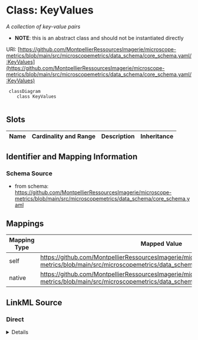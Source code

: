 # Class: KeyValues


_A collection of key-value pairs_




* __NOTE__: this is an abstract class and should not be instantiated directly


URI: [https://github.com/MontpellierRessourcesImagerie/microscope-metrics/blob/main/src/microscopemetrics/data_schema/core_schema.yaml/:KeyValues](https://github.com/MontpellierRessourcesImagerie/microscope-metrics/blob/main/src/microscopemetrics/data_schema/core_schema.yaml/:KeyValues)




```mermaid
 classDiagram
    class KeyValues
      
```




<!-- no inheritance hierarchy -->


## Slots

| Name | Cardinality and Range | Description | Inheritance |
| ---  | --- | --- | --- |









## Identifier and Mapping Information







### Schema Source


* from schema: https://github.com/MontpellierRessourcesImagerie/microscope-metrics/blob/main/src/microscopemetrics/data_schema/core_schema.yaml





## Mappings

| Mapping Type | Mapped Value |
| ---  | ---  |
| self | https://github.com/MontpellierRessourcesImagerie/microscope-metrics/blob/main/src/microscopemetrics/data_schema/core_schema.yaml/:KeyValues |
| native | https://github.com/MontpellierRessourcesImagerie/microscope-metrics/blob/main/src/microscopemetrics/data_schema/core_schema.yaml/:KeyValues |





## LinkML Source

<!-- TODO: investigate https://stackoverflow.com/questions/37606292/how-to-create-tabbed-code-blocks-in-mkdocs-or-sphinx -->

### Direct

<details>
```yaml
name: KeyValues
description: A collection of key-value pairs
from_schema: https://github.com/MontpellierRessourcesImagerie/microscope-metrics/blob/main/src/microscopemetrics/data_schema/core_schema.yaml
abstract: true

```
</details>

### Induced

<details>
```yaml
name: KeyValues
description: A collection of key-value pairs
from_schema: https://github.com/MontpellierRessourcesImagerie/microscope-metrics/blob/main/src/microscopemetrics/data_schema/core_schema.yaml
abstract: true

```
</details>